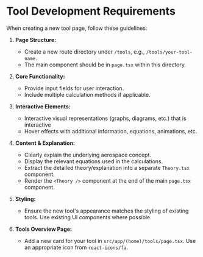 # Tool Development Requirements

When creating a new tool page, follow these guidelines:

1.  **Page Structure:**

    - Create a new route directory under `/tools`, e.g., `/tools/your-tool-name`.
    - The main component should be in `page.tsx` within this directory.

2.  **Core Functionality:**

    - Provide input fields for user interaction.
    - Include multiple calculation methods if applicable.

3.  **Interactive Elements:**

    - Interactive visual representations (graphs, diagrams, etc.) that is interactive
    - Hover effects with additional information, equations, animations, etc.

4.  **Content & Explanation:**

    - Clearly explain the underlying aerospace concept.
    - Display the relevant equations used in the calculations.
    - Extract the detailed theory/explanation into a separate `Theory.tsx` component.
    - Render the `<Theory />` component at the end of the main `page.tsx` component.

5.  **Styling:**

    - Ensure the new tool's appearance matches the styling of existing tools. Use existing UI components where possible.

6.  **Tools Overview Page:**
    - Add a new card for your tool in `src/app/(home)/tools/page.tsx`. Use an appropriate icon from `react-icons/fa`.
